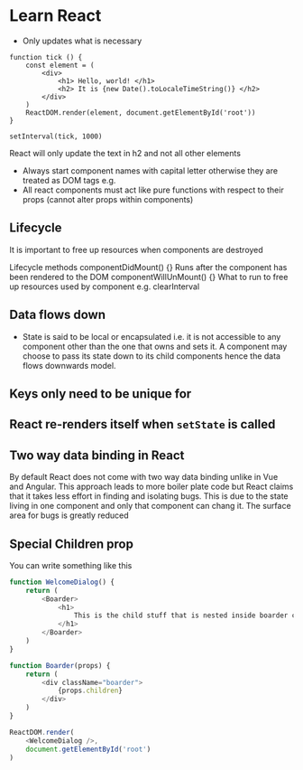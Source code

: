 # Learn React

* Only updates what is necessary 

```
function tick () {
    const element = (
        <div>
            <h1> Hello, world! </h1>
            <h2> It is {new Date().toLocaleTimeString()} </h2>
        </div>
    )
    ReactDOM.render(element, document.getElementById('root'))
}

setInterval(tick, 1000)
```

React will only update the text in h2 and not all other elements

* Always start component names with capital letter otherwise they are treated as DOM tags e.g. <div />
* All react components must act like pure functions with respect to their props (cannot alter props within components)

## Lifecycle
It is important to free up resources when components are destroyed

Lifecycle methods
componentDidMount() {} Runs after the component has been rendered to the DOM
componentWillUnMount() {} What to run to free up resources used by component e.g. clearInterval

## Data flows down
* State is said to be local or encapsulated i.e. it is not accessible to any component other than the one that owns and sets it. A component may choose to pass its state down to its child components hence the data flows downwards model.

## Keys only need to be unique for 

## React re-renders itself when `setState` is called

## Two way data binding in React
By default React does not come with two way data binding unlike in Vue and Angular. This approach leads to more boiler plate code but React claims that it takes less effort in finding and isolating bugs. This is due to the state living in one component and only that component can chang it. The surface area for bugs is greatly reduced

## Special Children prop
You can write something like this
``` Javascript
function WelcomeDialog() {
    return (
        <Boarder>
            <h1>
                This is the child stuff that is nested inside boarder component
            </h1>
        </Boarder>
    )
}

function Boarder(props) {
    return (
        <div className="boarder">
            {props.children}
        </div>
    )
}

ReactDOM.render(
    <WelcomeDialog />,
    document.getElementById('root')
)
```